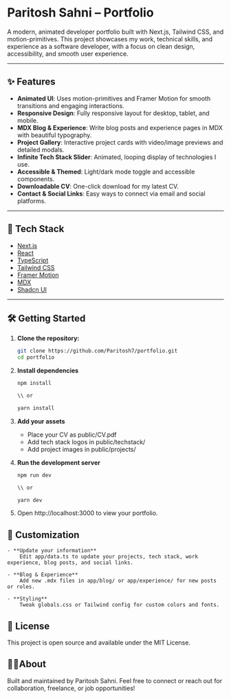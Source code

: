 # Paritosh Sahni – Portfolio

A modern, animated developer portfolio built with Next.js, Tailwind CSS, and motion-primitives. This project showcases my work, technical skills, and experience as a software developer, with a focus on clean design, accessibility, and smooth user experience.

---

## ✨ Features

- **Animated UI**: Uses motion-primitives and Framer Motion for smooth transitions and engaging interactions.
- **Responsive Design**: Fully responsive layout for desktop, tablet, and mobile.
- **MDX Blog & Experience**: Write blog posts and experience pages in MDX with beautiful typography.
- **Project Gallery**: Interactive project cards with video/image previews and detailed modals.
- **Infinite Tech Stack Slider**: Animated, looping display of technologies I use.
- **Accessible & Themed**: Light/dark mode toggle and accessible components.
- **Downloadable CV**: One-click download for my latest CV.
- **Contact & Social Links**: Easy ways to connect via email and social platforms.

---

## 🚀 Tech Stack

- [Next.js](https://nextjs.org/)
- [React](https://react.dev/)
- [TypeScript](https://www.typescriptlang.org/)
- [Tailwind CSS](https://tailwindcss.com/)
- [Framer Motion](https://www.framer.com/motion/)
- [MDX](https://mdxjs.com/)
- [Shadcn UI](https://ui.shadcn.com/)

---

## 🛠️ Getting Started

1. **Clone the repository:**

   ```bash
   git clone https://github.com/Paritosh7/portfolio.git
   cd portfolio
   ```

2. **Install dependencies**

   ```bash
   npm install

   \\ or

   yarn install
   ```

3. **Add your assets**

   - Place your CV as public/CV.pdf
   - Add tech stack logos in public/techstack/
   - Add project images in public/projects/

4. **Run the development server**

   ```bash
   npm run dev

   \\ or

   yarn dev
   ```

5. Open http://localhost:3000 to view your portfolio.

## 📝 Customization

    - **Update your information**
        Edit app/data.ts to update your projects, tech stack, work experience, blog posts, and social links.

    - **Blog & Experience**
        Add new .mdx files in app/blog/ or app/experience/ for new posts or roles.

    - **Styling**
        Tweak globals.css or Tailwind config for custom colors and fonts.

## 📄 License

This project is open source and available under the MIT License.

## 🙋‍♂️About

Built and maintained by Paritosh Sahni.
Feel free to connect or reach out for collaboration, freelance, or job opportunities!
